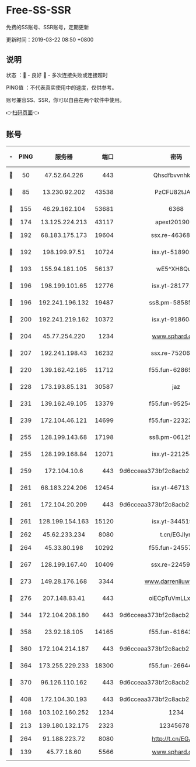 # Free-SS-SSR

免费的SS账号、SSR账号，定期更新

更新时间：2019-03-22 08:50 +0800

## 说明

状态     ：🙂 - 良好 🙁 - 多次连接失败或连接超时

PING值   ：不代表真实使用中的速度，仅供参考。

账号兼容SS、SSR，你可以自由在两个软件中使用。

👉[扫码页面](https://liesauer.github.io/Free-SS-SSR/)👈

## 账号

|-|PING|服务器|端口|密码|加密方式|区域|
|:----:|:----:|:-----:|-----:|:----:|:----:|:----:|
|🙂|50|47.52.64.226|443|Qhsdfbvvnhkm1|aes-256-cfb|HK|
|🙂|85|13.230.92.202|43538|PzCFU82tJAdZ|aes-256-cfb|JP|
|🙂|155|46.29.162.104|53681|6368|aes-256-ctr|RU|
|🙂|174|13.125.224.213|43117|apext2019005|chacha20|KR|
|🙂|192|68.183.175.173|19604|ssx.re-46368916|aes-256-cfb|US|
|🙂|192|198.199.97.51|10724|isx.yt-51890525|aes-256-cfb|US|
|🙂|193|155.94.181.105|56137|wE5^XH8Quw|aes-256-cfb|US|
|🙂|196|198.199.101.65|12776|isx.yt-28177118|aes-256-cfb|US|
|🙂|196|192.241.196.132|19487|ss8.pm-58585606|aes-256-cfb|US|
|🙂|200|192.241.219.162|10372|isx.yt-91860459|aes-256-cfb|US|
|🙂|204|45.77.254.220|1234|www.sphard.com|aes-256-cfb|SG|
|🙂|207|192.241.198.43|16232|ssx.re-75206389|aes-256-cfb|US|
|🙂|220|139.162.42.165|11712|f55.fun-62865746|aes-256-cfb|SG|
|🙂|228|173.193.85.131|30587|jaz|aes-256-cfb|US|
|🙂|231|139.162.49.105|13379|f55.fun-95254203|aes-256-cfb|SG|
|🙂|239|172.104.46.121|14699|f55.fun-22322504|aes-256-cfb|SG|
|🙂|255|128.199.143.68|17198|ss8.pm-06125832|aes-256-cfb|SG|
|🙂|255|128.199.168.84|12071|isx.yt-22125425|aes-256-cfb|SG|
|🙂|259|172.104.10.6|443|9d6cceaa373bf2c8acb22e60b6a58be6|aes-256-cfb|US|
|🙂|261|68.183.224.206|12454|isx.yt-46713217|aes-256-cfb|SG|
|🙂|261|172.104.20.209|443|9d6cceaa373bf2c8acb22e60b6a58be6|aes-256-cfb|US|
|🙂|261|128.199.154.163|15120|isx.yt-34451982|aes-256-cfb|SG|
|🙂|262|45.62.233.234|8080|t.cn/EGJIyrl|rc4-md5|CA|
|🙂|264|45.33.80.198|10292|f55.fun-24557903|aes-256-cfb|US|
|🙂|267|128.199.167.40|10409|ssx.re-22459395|aes-256-cfb|SG|
|🙂|273|149.28.176.168|3344|www.darrenliuwei.com|aes-256-cfb|AU|
|🙂|276|207.148.83.41|443|oiECpTuVmLLxk4Ts|aes-256-cfb|AU|
|🙂|344|172.104.208.180|443|9d6cceaa373bf2c8acb22e60b6a58be6|aes-256-cfb|US|
|🙂|358|23.92.18.105|14165|f55.fun-61643656|aes-256-cfb|US|
|🙂|360|172.104.214.187|443|9d6cceaa373bf2c8acb22e60b6a58be6|aes-256-cfb|US|
|🙂|364|173.255.229.233|18300|f55.fun-26644878|aes-256-cfb|US|
|🙂|370|96.126.110.162|443|9d6cceaa373bf2c8acb22e60b6a58be6|aes-256-cfb|US|
|🙂|408|172.104.30.193|443|9d6cceaa373bf2c8acb22e60b6a58be6|aes-256-cfb|US|
|🙂|168|103.102.160.252|1234|1234|rc4-md5|JP|
|🙂|213|139.180.132.175|2323|123456789|aes-256-cfb|SG|
|🙂|264|91.188.223.72|8080|http://t.cn/EGJIyrl|rc4-md5|RU|
|🙁|139|45.77.18.60|5566|www.sphard.com|aes-256-cfb|JP|
